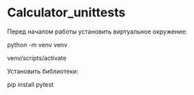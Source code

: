 # Calculator_unittests

Перед началом работы установить виртуальное окружение:

python -m venv venv

venv/scripts/activate

Установить библиотеки:

pip install pytest
